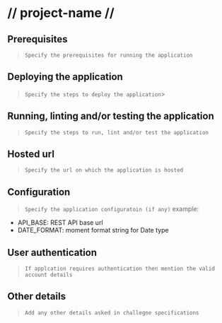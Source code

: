 # // project-name //

## Prerequisites
>`Specify the prerequisites for running the application`

## Deploying the application
>`Specify the steps to deploy the application`>

## Running, linting and/or testing the application
>`Specify the steps to run, lint and/or test the application`

## Hosted url
>`Specify the url on which the application is hosted`

## Configuration
>`Specify the application configuratoin (if any)`
example:
- API_BASE: REST API base url
- DATE_FORMAT: moment format string for Date type

## User authentication
>`If applcation requires authentication then mention the valid account details`

## Other details
>`Add any other details asked in challegne specifications`